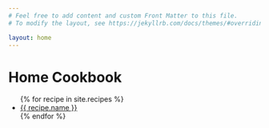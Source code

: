 ```yaml
---
# Feel free to add content and custom Front Matter to this file.
# To modify the layout, see https://jekyllrb.com/docs/themes/#overriding-theme-defaults

layout: home
---
```

# Home Cookbook

<ul>
  {% for recipe in site.recipes %}
    <li>
      <a href="{{ recipe.url }}">{{ recipe.name }}</a>
    </li>
  {% endfor %}
</ul>